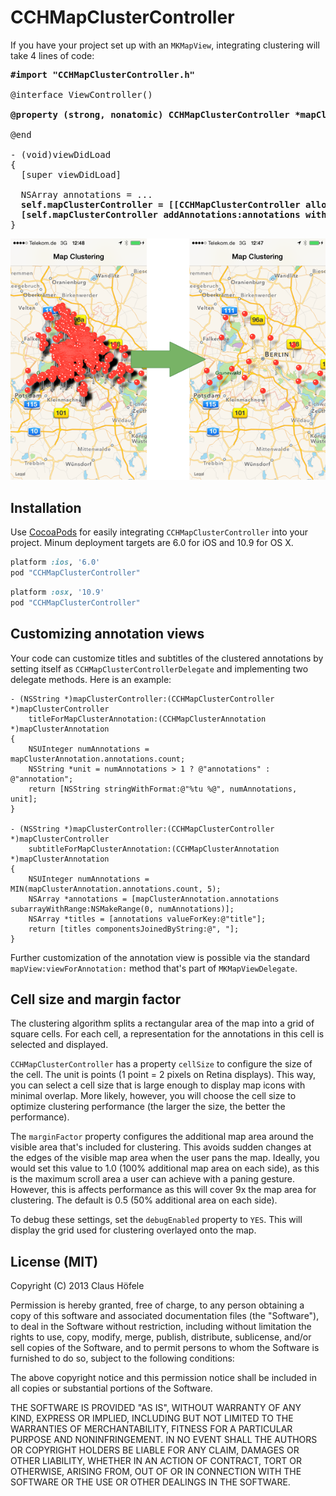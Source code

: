 CCHMapClusterController
=======================

If you have your project set up with an `MKMapView`, integrating clustering will take 4 lines of code:

<pre>
<b>#import "CCHMapClusterController.h"</b>
  
@interface ViewController()

<b>@property (strong, nonatomic) CCHMapClusterController *mapClusterController;</b>

@end

- (void)viewDidLoad
{
  [super viewDidLoad]
    
  NSArray annotations = ...
  <b>self.mapClusterController = [[CCHMapClusterController alloc] initWithMapView:self.mapView];
  [self.mapClusterController addAnnotations:annotations withCompletionHandler:NULL];</b>
}
</pre>

![Map Clustering](MapClustering.png "Map Clustering")

## Installation

Use [CocoaPods](http://cocoapods.org) for easily integrating `CCHMapClusterController` into your project. Minum deployment targets are 6.0 for iOS and 10.9 for OS X.

```ruby
platform :ios, '6.0'
pod "CCHMapClusterController"
```

```ruby
platform :osx, '10.9'
pod "CCHMapClusterController"
```

## Customizing annotation views

Your code can customize titles and subtitles of the clustered annotations by setting itself as `CCHMapClusterControllerDelegate` and implementing two delegate methods. Here is an example:

    - (NSString *)mapClusterController:(CCHMapClusterController *)mapClusterController
        titleForMapClusterAnnotation:(CCHMapClusterAnnotation *)mapClusterAnnotation
    {
        NSUInteger numAnnotations = mapClusterAnnotation.annotations.count;
        NSString *unit = numAnnotations > 1 ? @"annotations" : @"annotation";
        return [NSString stringWithFormat:@"%tu %@", numAnnotations, unit];
    }

    - (NSString *)mapClusterController:(CCHMapClusterController *)mapClusterController
        subtitleForMapClusterAnnotation:(CCHMapClusterAnnotation *)mapClusterAnnotation
    {
        NSUInteger numAnnotations = MIN(mapClusterAnnotation.annotations.count, 5);
        NSArray *annotations = [mapClusterAnnotation.annotations subarrayWithRange:NSMakeRange(0, numAnnotations)];
        NSArray *titles = [annotations valueForKey:@"title"];
        return [titles componentsJoinedByString:@", "];
    }

Further customization of the annotation view is possible via the standard `mapView:viewForAnnotation:` method that's part of `MKMapViewDelegate`.

## Cell size and margin factor

The clustering algorithm splits a rectangular area of the map into a grid of square cells. For each cell, a representation for the annotations in this cell is selected and displayed. 

`CCHMapClusterController` has a property `cellSize` to configure the size of the cell. The unit is points (1 point = 2 pixels on Retina displays). This way, you can select a cell size that is large enough to display map icons with minimal overlap. More likely, however, you will choose the cell size to optimize clustering performance (the larger the size, the better the performance).

The `marginFactor` property configures the additional map area around the visible area that's included for clustering. This avoids sudden changes at the edges of the visible map area when the user pans the map. Ideally, you would set this value to 1.0 (100% additional map area on each side), as this is the maximum scroll area a user can achieve with a paning gesture. However, this is affects performance as this will cover 9x the map area for clustering. The default is 0.5 (50% additional area on each side).

To debug these settings, set the `debugEnabled` property to `YES`. This will display the grid used for clustering overlayed onto the map.

## License (MIT)

Copyright (C) 2013 Claus Höfele

Permission is hereby granted, free of charge, to any person obtaining a copy of this software and associated documentation files (the "Software"), to deal in the Software without restriction, including without limitation the rights to use, copy, modify, merge, publish, distribute, sublicense, and/or sell copies of the Software, and to permit persons to whom the Software is furnished to do so, subject to the following conditions:

The above copyright notice and this permission notice shall be included in all copies or substantial portions of the Software.

THE SOFTWARE IS PROVIDED "AS IS", WITHOUT WARRANTY OF ANY KIND, EXPRESS OR IMPLIED, INCLUDING BUT NOT LIMITED TO THE WARRANTIES OF MERCHANTABILITY, FITNESS FOR A PARTICULAR PURPOSE AND NONINFRINGEMENT. IN NO EVENT SHALL THE AUTHORS OR COPYRIGHT HOLDERS BE LIABLE FOR ANY CLAIM, DAMAGES OR OTHER LIABILITY, WHETHER IN AN ACTION OF CONTRACT, TORT OR OTHERWISE, ARISING FROM, OUT OF OR IN CONNECTION WITH THE SOFTWARE OR THE USE OR OTHER DEALINGS IN THE SOFTWARE.
